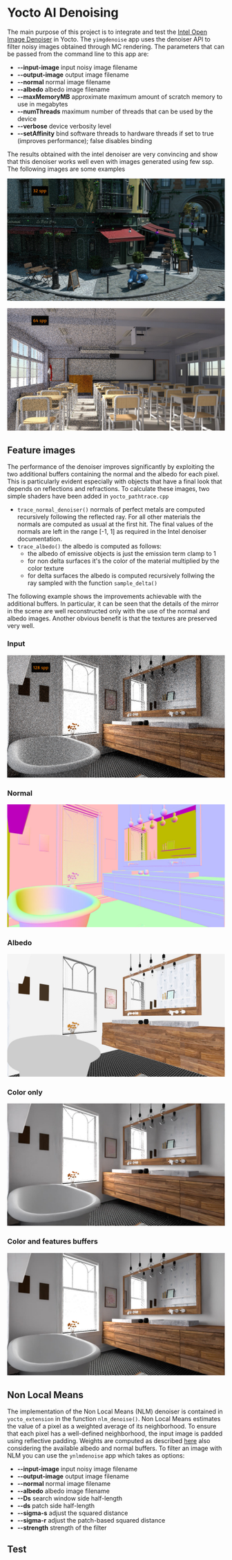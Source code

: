 # Yocto AI Denoising
The main purpose of this project is to integrate and test the [Intel Open Image Denoiser](https://openimagedenoise.github.io) in Yocto. The `yimgdenoise` app uses the denoiser API to filter noisy images obtained through MC rendering. The parameters that can be passed from the command line to this app are:

- **--input-image**   input noisy image filename
- **--output-image**  output image filename
- **--normal**  normal image filename
- **--albedo**  albedo image filename 
- **--maxMemoryMB** approximate maximum amount of scratch memory to use in megabytes
- **--numThreads** maximum number of threads that can be used by the device
- **--verbose** device verbosity level
- **--setAffinity** bind software threads to hardware threads if set to true (improves performance); false disables binding

The results obtained with the intel denoiser are very convincing and show that this denoiser works well even with images generated using few ssp. The following images are some examples

![bistroexterior](./images/bistroexterior.jpg)

![classroom](./images/classroom.jpg)


## Feature images
The performance of the denoiser improves significantly by exploiting the two additional buffers containing the normal and the albedo for each pixel. This is particularly evident especially with objects that have a final look that depends on reflections and refractions. To calculate these images, two simple shaders have been added in `yocto_pathtrace.cpp`
- `trace_normal_denoiser()` normals of perfect metals are computed recursively following the reflected ray. For all other materials the normals are computed as usual at the first hit. The final values of the normals are left in the range [-1, 1] as required in the Intel denoiser documentation.
- `trace_albedo()` the albedo is computed as follows:
  - the albedo of emissive objects is just the emission term clamp to 1
  - for non delta surfaces it's the color of the material multiplied by the color texture
  - for delta surfaces the albedo is computed recursively follwing the ray sampled with the function `sample_delta()`

The following example shows the improvements achievable with the additional buffers. In particular, it can be seen that the details of the mirror in the scene are well reconstructed only with the use of the normal and albedo images. Another obvious benefit is that the textures are preserved very well.

### Input
![bathroom_normal](./images/bathroom_1080_128.jpg)

### Normal
![bathroom_normal](./images/bathroom_normal.jpg)

### Albedo
![bathroom_albedo](./images/bathroom_albedo.jpg)

### Color only
![bathroom_denoise0](./images/bathroom_1080_128_denoise_no_features.jpg)

### Color and features buffers
![bathroom_denoise1](./images/bathroom_1080_128_denoise.jpg)



## Non Local Means
The implementation of the Non Local Means (NLM) denoiser is contained in `yocto_extension` in the function `nlm_denoise()`.
Non Local Means estimates the value of a pixel as a weighted average of its neighborhood. To ensure that each pixel has a well-defined neighborhood, the input image is padded using reflective padding. Weights are computed as described [here](https://benedikt-bitterli.me/nfor/nfor.pdf) also considering the available albedo and normal buffers.
To filter an image with NLM you can use the `ynlmdenoise` app which takes as options:
- **--input-image**   input noisy image filename
- **--output-image**  output image filename
- **--normal**  normal image filename
- **--albedo**  albedo image filename 
- **--Ds** search window side half-length
- **--ds** patch side half-length
- **--sigma-s** adjust the squared distance
- **--sigma-r** adjust the patch-based squared distance
- **--strength** strength of the filter

## Test






